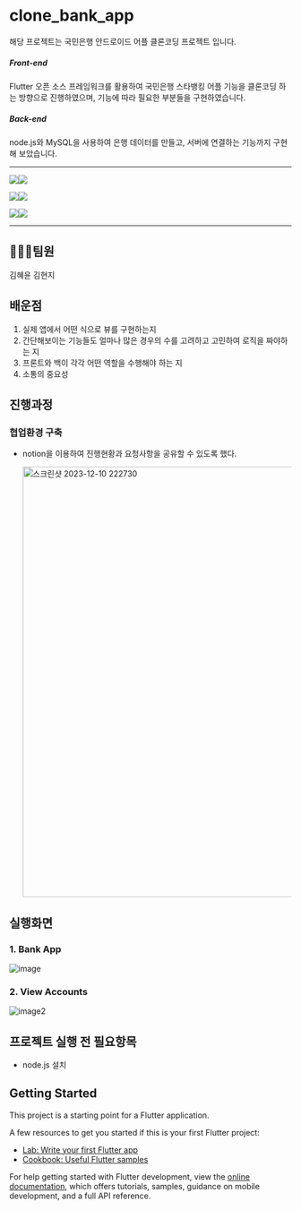 # clone_bank_app

해당 프로젝트는 국민은행 안드로이드 어플 클론코딩 프로젝트 입니다.

##### Front-end
Flutter 오픈 소스 프레임워크를 활용하여 국민은행 스타뱅킹 어플 기능을 클론코딩 하는 방향으로 진행하였으며,
기능에 따라 필요한 부분들을 구현하였습니다.

##### Back-end
node.js와 MySQL을 사용하여 은행 데이터를 만들고, 서버에 연결하는 기능까지 구현해 보았습니다.

---


<img src="https://img.shields.io/badge/flutter-02569B?style=for-the-badge&logo=html5&logoColor=white"><img src="https://img.shields.io/badge/mysql-4479A1?style=for-the-badge&logo=html5&logoColor=white">

<img src="https://img.shields.io/badge/nodedotjs-339933?style=for-the-badge&logo=html5&logoColor=white"><img src="https://img.shields.io/badge/express-000000?style=for-the-badge&logo=html5&logoColor=white">

<img src="https://img.shields.io/badge/notion-000000?style=for-the-badge&logo=html5&logoColor=white"><img src="https://img.shields.io/badge/github-181717?style=for-the-badge&logo=html5&logoColor=white">

---

## 🧑‍🤝‍🧑팀원

김혜윤
김현지


## 배운점
1. 실제 앱에서 어떤 식으로 뷰를 구현하는지
2. 간단해보이는 기능들도 얼마나 많은 경우의 수를 고려하고 고민하여 로직을 짜야하는 지
3. 프론트와 백이 각각 어떤 역할을 수행해야 하는 지
4. 소통의 중요성


## 진행과정

### 협업환경 구축
- notion을 이용하여 진행현황과 요청사항을 공유할 수 있도록 했다.
  
  <img width="769" alt="스크린샷 2023-12-10 222730" src="https://github.com/Clone-Bank-App/Clone_Bank_App/assets/121094346/e1c364ce-5a8c-4661-a099-6de7d2812021">

## 실행화면

### 1. Bank App
![image](https://github.com/Clone-Bank-App/Clone_Bank_App/assets/121094346/5cfb20b2-3b8b-4944-86b8-8caa843665e7)

### 2. View Accounts
![image2](https://github.com/Clone-Bank-App/Clone_Bank_App/assets/121094346/84448d9a-e3f4-47aa-9d5b-15c075a10fd8)


## 프로젝트 실행 전 필요항목 
- node.js 설치

## Getting Started

This project is a starting point for a Flutter application.

A few resources to get you started if this is your first Flutter project:

- [Lab: Write your first Flutter app](https://docs.flutter.dev/get-started/codelab)
- [Cookbook: Useful Flutter samples](https://docs.flutter.dev/cookbook)

For help getting started with Flutter development, view the
[online documentation](https://docs.flutter.dev/), which offers tutorials,
samples, guidance on mobile development, and a full API reference.

